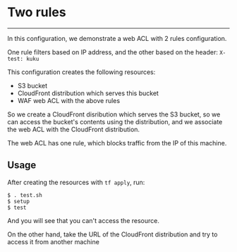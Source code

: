 # Two rules
---

In this configuration, we demonstrate a web ACL with 2 rules configuration.

One rule filters based on IP address, and the other based on the header: `X-test: kuku`

This configuration creates the following resources:
* S3 bucket
* CloudFront distribution which serves this bucket
* WAF web ACL with the above rules

So we create a CloudFront disribution which serves the S3 bucket,
so we can access the bucket's contents using the distribution, and
we associate the web ACL with the CloudFront distribution.

The web ACL has one rule, which blocks traffic from the IP of this machine.

## Usage
After creating the resources with `tf apply`, run:

```
$ . test.sh
$ setup
$ test
```

And you will see that you can't access the resource.

On the other hand, take the URL of the CloudFront distribution and try to access it
from another machine
